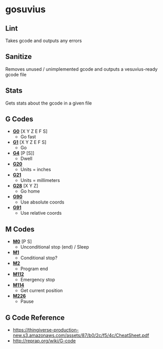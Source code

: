 # gosuvius

## Lint

Takes gcode and outputs any errors

## Sanitize

Removes unused / unimplemented gcode and outputs a vesuvius-ready gcode file

## Stats

Gets stats about the gcode in a given file

## G Codes

- __[G0][]__ [X Y Z E F S]
    - Go fast
- __[G1][]__ [X Y Z E F S]
    - Go
- __[G4][]__ [P [S]]
    - Dwell
- __[G20][]__
    - Units = inches
- __[G21][]__
    - Units = millimeters
- __[G28][]__ [X Y Z]
    - Go home
- __[G90][]__
    - Use absolute coords
- __[G91][]__
    - Use relative coords

## M Codes

- __[M0][]__ [P S]
    - Unconditional stop (end) / Sleep
- __[M1][]__
    - Conditional stop?
- __[M2][]__
    - Program end
- __[M112][]__
    - Emergency stop
- __[M114][]__
    - Get current position
- __[M226][]__
    - Pause

## G Code Reference

- https://thingiverse-production-new.s3.amazonaws.com/assets/87/b0/2c/f5/4c/CheatSheet.pdf
- http://reprap.org/wiki/G-code

[G0]: http://reprap.org/wiki/G-code#G0_.26_G1:_Move
[G1]: http://reprap.org/wiki/G-code#G0_.26_G1:_Move
[G4]: http://reprap.org/wiki/G-code#G4:_Dwell
[G20]: http://reprap.org/wiki/G-code#G20:_Set_Units_to_Inches
[G21]: http://reprap.org/wiki/G-code#G21:_Set_Units_to_Millimeters
[G28]: http://reprap.org/wiki/G-code#G28:_Move_to_Origin_.28Home.29
[G90]: http://reprap.org/wiki/G-code#G90:_Set_to_Absolute_Positioning
[G91]: http://reprap.org/wiki/G-code#G91:_Set_to_Relative_Positioning

[M0]: http://reprap.org/wiki/G-code#M0:_Stop_or_Unconditional_stop
[M1]: http://reprap.org/wiki/G-code#M1:_Sleep_or_Conditional_stop
[M2]: http://reprap.org/wiki/G-code#M2:_Program_End
[M112]: http://reprap.org/wiki/G-code#M112:_Emergency_Stop
[M114]: http://reprap.org/wiki/G-code#M114:_Get_Current_Position
[M226]: http://reprap.org/wiki/G-code#M226:_Gcode_Initiated_Pause
